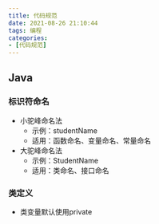 ```yaml
---
title: 代码规范
date: 2021-08-26 21:10:44
tags: 编程
categories:
- [代码规范]
---
```


## Java
### 标识符命名
* 小驼峰命名法
  * 示例：studentName
  * 适用：函数命名、变量命名、常量命名
* 大驼峰命名法
  * 示例：StudentName
  * 适用：类命名、接口命名
### 类定义
* 类变量默认使用private
